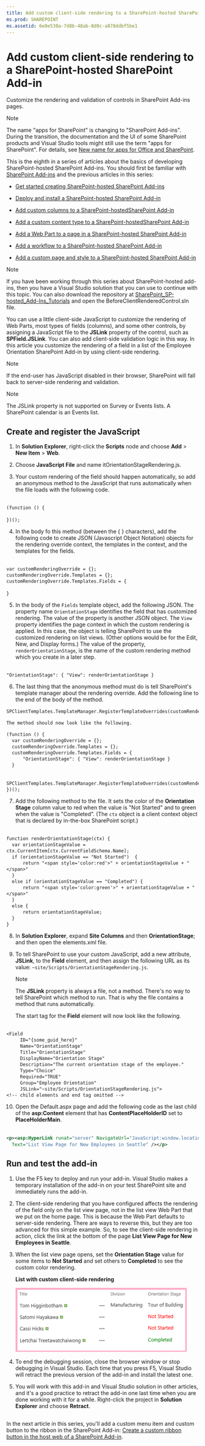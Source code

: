 ```yaml
---
title: Add custom client-side rendering to a SharePoint-hosted SharePoint Add-in
ms.prod: SHAREPOINT
ms.assetid: 6e0e530a-7d8b-48ab-8d0c-a878ddbf5be1
---
```



# Add custom client-side rendering to a SharePoint-hosted SharePoint Add-in
Customize the rendering and validation of controls in SharePoint Add-ins pages.
> [!NOTE]
> The name "apps for SharePoint" is changing to "SharePoint Add-ins". During the transition, the documentation and the UI of some SharePoint products and Visual Studio tools might still use the term "apps for SharePoint". For details, see  [New name for apps for Office and SharePoint](new-name-for-apps-for-sharepoint.md#bk_newname). 
  
    
    

This is the eighth in a series of articles about the basics of developing SharePoint-hosted SharePoint Add-ins. You should first be familiar with  [SharePoint Add-ins](sharepoint-add-ins.md) and the previous articles in this series:
-  [Get started creating SharePoint-hosted SharePoint Add-ins](get-started-creating-sharepoint-hosted-sharepoint-add-ins.md)
    
  
-  [Deploy and install a SharePoint-hosted SharePoint Add-in](deploy-and-install-a-sharepoint-hosted-sharepoint-add-in.md)
    
  
-  [Add custom columns to a SharePoint-hostedSharePoint Add-in](add-custom-columns-to-a-sharepoint-hostedsharepoint-add-in.md)
    
  
-  [Add a custom content type to a SharePoint-hostedSharePoint Add-in](add-a-custom-content-type-to-a-sharepoint-hostedsharepoint-add-in.md)
    
  
-  [Add a Web Part to a page in a SharePoint-hosted SharePoint Add-in](add-a-web-part-to-a-page-in-a-sharepoint-hosted-sharepoint-add-in.md)
    
  
-  [Add a workflow to a SharePoint-hosted SharePoint Add-in](add-a-workflow-to-a-sharepoint-hosted-sharepoint-add-in.md)
    
  
-  [Add a custom page and style to a SharePoint-hosted SharePoint Add-in](add-a-custom-page-and-style-to-a-sharepoint-hosted-sharepoint-add-in.md)
    
  

> [!NOTE]
> If you have been working through this series about SharePoint-hosted add-ins, then you have a Visual Studio solution that you can use to continue with this topic. You can also download the repository at  [SharePoint_SP-hosted_Add-Ins_Tutorials](https://github.com/OfficeDev/SharePoint_SP-hosted_Add-Ins_Tutorials) and open the BeforeClientRenderedControl.sln file.
  
    
    

You can use a little client-side JavaScript to customize the rendering of Web Parts, most types of fields (columns), and some other controls, by assigning a JavaScript file to the **JSLink** property of the control, such as **SPField.JSLink**. You can also add client-side validation logic in this way. In this article you customize the rendering of a field in a list of the Employee Orientation SharePoint Add-in by using client-side rendering.
> [!NOTE]
> If the end-user has JavaScript disabled in their browser, SharePoint will fall back to server-side rendering and validation. 
  
    
    


> [!NOTE]
> The JSLink property is not supported on Survey or Events lists. A SharePoint calendar is an Events list. 
  
    
    


## Create and register the JavaScript


  
    
    

1. In **Solution Explorer**, right-click the **Scripts** node and choose **Add** > **New Item** > **Web**.
    
  
2. Choose **JavaScript File** and name itOrientationStageRendering.js.
    
  
3. Your custom rendering of the field should happen automatically, so add an anonymous method to the JavaScript that runs automatically when the file loads with the following code.
    
  ```
  
(function () {

})();
  ```

4. In the body fo this method (between the { } characters), add the following code to create JSON (Javascript Object Notation) objects for the rendering override context, the templates in the context, and the templates for the fields.
    
  ```
  
var customRenderingOverride = {};
customRenderingOverride.Templates = {};
customRenderingOverride.Templates.Fields = {

}
  ```

5. In the body of the  `Fields` template object, add the following JSON. The property name `OrientationStage` identifies the field that has customized rendering. The value of the property is another JSON object. The `View` property identifies the page context in which the custom rendering is applied. In this case, the object is telling SharePoint to use the customized rendering on list views. (Other options would be for the Edit, New, and Display forms.) The value of the property, `renderOrientationStage`, is the name of the custom rendering method which you create in a later step.
    
  ```
  
"OrientationStage": { "View": renderOrientationStage }
  ```

6. The last thing that the anonymous method must do is tell SharePoint's template manager about the rendering override. Add the following line to the end of the body of the method.
    
  ```
  SPClientTemplates.TemplateManager.RegisterTemplateOverrides(customRenderingOverride);
  ```


    The method should now look like the following.
    


  ```
  (function () {
    var customRenderingOverride = {};
    customRenderingOverride.Templates = {};
    customRenderingOverride.Templates.Fields = {
        "OrientationStage": { "View": renderOrientationStage }
    }

    SPClientTemplates.TemplateManager.RegisterTemplateOverrides(customRenderingOverride);
})();
  ```

7. Add the following method to the file. It sets the color of the **Orientation Stage** column value to red when the value is "Not Started" and to green when the value is "Completed". (The `ctx` object is a client context object that is declared by in-the-box SharePoint script.)
    
  ```
  
function renderOrientationStage(ctx) {
    var orientationStageValue = ctx.CurrentItem[ctx.CurrentFieldSchema.Name];
    if (orientationStageValue == "Not Started")  {
        return "<span style='color:red'>" + orientationStageValue + "</span>"
    }
    else if (orientationStageValue == "Completed") {
        return "<span style='color:green'>" + orientationStageValue + "</span>"
    }
    else {
        return orientationStageValue;
    }
}
  ```

8. In **Solution Explorer**, expand **Site Columns** and then **OrientationStage**; and then open the elements.xml file.
    
  
9. To tell SharePoint to use your custom JavaScript, add a new attribute, **JSLink**, to the **Field** element, and then assign the following URL as its value: `~site/Scripts/OrientationStageRendering.js`.
    
    > [!NOTE]
      > The **JSLink** property is always a file, not a method. There's no way to tell SharePoint which method to run. That is why the file contains a method that runs automatically.

    The start tag for the **Field** element will now look like the following.
    


  ```
  
<Field
       ID="{some_guid_here}"
       Name="OrientationStage"
       Title="OrientationStage"
       DisplayName="Orientation Stage"
       Description="The current orientation stage of the employee."
       Type="Choice"
       Required="TRUE"
       Group="Employee Orientation" 
       JSLink="~site/Scripts/OrientationStageRendering.js">
<!-- child elements and end tag omitted -->
  ```

10. Open the Default.aspx page and add the following code as the last child of the **asp:Content** element that has **ContentPlaceHolderID** set to **PlaceHolderMain**. 
    
  ```XML
  
<p><asp:HyperLink runat="server" NavigateUrl="JavaScript:window.location = _spPageContextInfo.webAbsoluteUrl + '/Lists/NewEmployeesInSeattle/AllItems.aspx';"
    Text="List View Page for New Employees in Seattle" /></p>

  ```


## Run and test the add-in


  
    
    

1. Use the F5 key to deploy and run your add-in. Visual Studio makes a temporary installation of the add-in on your test SharePoint site and immediately runs the add-in. 
    
  
2. The client-side rendering that you have configured affects the rendering of the field only on the list view page, not in the list view Web Part that we put on the home page. This is because the Web Part defaults to server-side rendering. There are ways to reverse this, but they are too advanced for this simple example. So, to see the client-side rendering in action, click the link at the bottom of the page **List View Page for New Employees in Seattle**.
    
  
3. When the list view page opens, set the **Orientation Stage** value for some items to **Not Started** and set others to **Completed** to see the custom color rendering.
    
   **List with custom client-side rendering**

  

     ![New employees in Seattle list with Orientation Stage values of "Not started" in red and values of "Completed" in green. Other values in black.](images/dc8e2b7d-1747-4b65-aab4-6fc93c6867d4.PNG)
  

  

  
4. To end the debugging session, close the browser window or stop debugging in Visual Studio. Each time that you press F5, Visual Studio will retract the previous version of the add-in and install the latest one.
    
  
5. You will work with this add-in and Visual Studio solution in other articles, and it's a good practice to retract the add-in one last time when you are done working with it for a while. Right-click the project in **Solution Explorer** and choose **Retract**.
    
  

## 
<a name="Nextsteps"> </a>

In the next article in this series, you'll add a custom menu item and custom button to the ribbon in the SharePoint Add-in:  [Create a custom ribbon button in the host web of a SharePoint Add-in](create-a-custom-ribbon-button-in-the-host-web-of-a-sharepoint-add-in.md).
  
    
    

